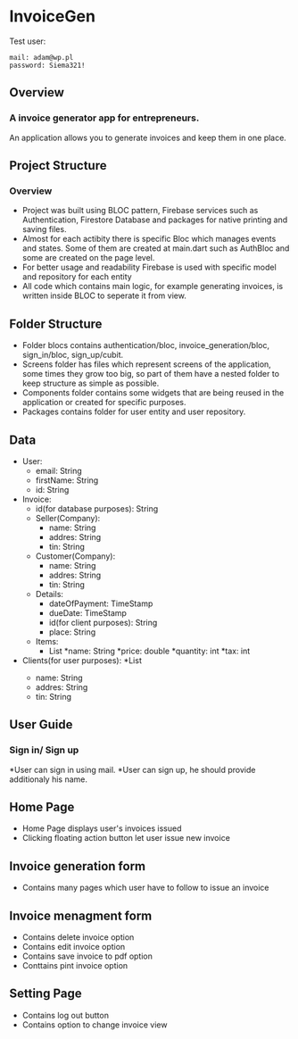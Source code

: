 # InvoiceGen
Test user:

    mail: adam@wp.pl
    password: Siema321!

## Overview
### A invoice generator app for  entrepreneurs.
An application allows you to generate invoices and keep them  in one place.
## Project Structure
### Overview
* Project was built using BLOC pattern, Firebase services such as Authentication, Firestore Database and packages for native printing and saving files.
* Almost for each actibity there is specific Bloc which manages events and states. Some of them are created at main.dart such as AuthBloc and some are created on the page level.
* For better usage and readability Firebase is used with specific model and repository for each entity
* All code which contains main logic, for example generating invoices, is written inside BLOC to seperate it from view.
## Folder Structure
* Folder blocs contains authentication/bloc, invoice_generation/bloc, sign_in/bloc, sign_up/cubit.
* Screens folder has files which represent screens of the application, some times they grow too big, so part of them have a nested folder to keep structure as simple as possible.
* Components folder contains some widgets that are being reused in the application or created for specific purposes.
* Packages contains folder for user entity and user repository.
## Data
* User:
  * email: String
  * firstName: String
  * id: String
* Invoice:
    * id(for database purposes): String
    * Seller(Company):
      * name: String
      * addres: String
      * tin: String
    * Customer(Company):
      * name: String
      * addres: String
      * tin: String
    * Details:
      * dateOfPayment: TimeStamp
      * dueDate: TimeStamp
      * id(for client purposes): String
      * place: String
    * Items:
      * List<Item>
        *name: String
        *price: double
        *quantity: int
        *tax: int
* Clients(for user purposes):
  *List<Company>
    * name: String
    * addres: String
    * tin: String
## User Guide
### Sign in/ Sign up
*User can sign in using mail.
*User can sign up, he should provide additionaly his name.
## Home Page
* Home Page displays user's invoices issued
* Clicking floating action button let user issue new invoice
## Invoice generation form
* Contains many pages which user have to follow to issue an invoice
## Invoice menagment form
* Contains delete invoice option
* Contains edit invoice option
* Contains save invoice to pdf option
* Conttains pint invoice option
## Setting Page
* Contains log out button
* Contains option to change invoice view


